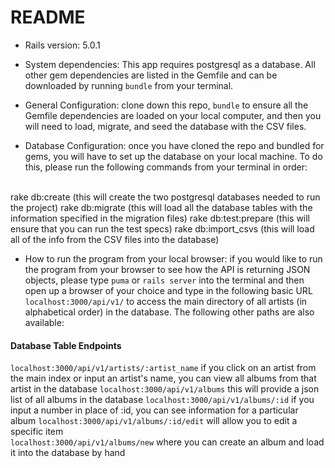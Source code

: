 # README

* Rails version: 5.0.1

* System dependencies: This app requires postgresql as a database. All other gem dependencies are listed in the Gemfile and can be downloaded by running `bundle` from your terminal.

* General Configuration: clone down this repo, `bundle` to ensure all the Gemfile dependencies are loaded on your local computer, and then you will need to load, migrate, and seed the database with the CSV files.

* Database Configuration: once you have cloned the repo and bundled for gems, you will have to set up the database on your local machine. To do this, please run the following commands from your terminal in order:
<br>
rake db:create (this will create the two postgresql databases needed to run the project)  
rake db:migrate (this will load all the database tables with the information specified in the migration files)  
rake db:test:prepare (this will ensure that you can run the test specs)  
rake db:import_csvs (this will load all of the info from the CSV files into the database)  

* How to run the program from your local browser: if you would like to run the program from your browser to see how the API is returning JSON objects, please type `puma` or `rails server` into the terminal and then open up a browser of your choice and type in the following basic URL `localhost:3000/api/v1/` to access the main directory of all artists (in alphabetical order) in the database. The following other paths are also available: 

#### Database Table Endpoints
`localhost:3000/api/v1/artists/:artist_name` if you click on an artist from the main index or input an artist's name, you can view all albums from that artist in the database
`localhost:3000/api/v1/albums`  this will provide a json list of all albums in the database
`localhost:3000/api/v1/albums/:id`  if you input a number in place of :id, you can see information for a particular album
`localhost:3000/api/v1/albums/:id/edit` will allow you to edit a specific item  
`localhost:3000/api/v1/albums/new` where you can create an album and load it into the database by hand
